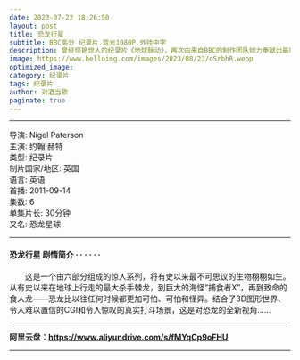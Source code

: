 ```yaml
---
date: 2023-07-22 18:26:50
layout: post
title: 恐龙行星
subtitle: BBC高分 纪录片.蓝光1080P.外挂中字
description: 曾经惊艳世人的纪录片《地球脉动》，再次由来自BBC的制作团队倾力奉献出最新的第二季。在这一季里，观众们将继续见证地球各个角落动物、植物平凡而精彩的生命瞬间...
image: https://www.helloimg.com/images/2023/08/23/oSrbhR.webp
optimized_image: 
category: 纪录片
tags: 纪录片
author: 对酒当歌
paginate: true
---
```


---

导演: Nigel Paterson  
主演: 约翰·赫特  
类型: 纪录片  
制片国家/地区: 英国  
语言: 英语  
首播: 2011-09-14  
集数: 6  
单集片长: 30分钟  
又名: 恐龙星球  

---

#### 恐龙行星  剧情简介 · · · · · ·

　　这是一个由六部分组成的惊人系列，将有史以来最不可思议的生物栩栩如生。从有史以来在地球上行走的最大杀手棘龙，到巨大的海怪“捕食者X”，再到致命的食人龙——恐龙比以往任何时候都更加可怕、可怕和怪异。结合了3D图形世界、令人难以置信的CGI和令人惊叹的真实打斗场景，这是对恐龙的全新视角......

---

**阿里云盘：<https://www.aliyundrive.com/s/fMYqCp9oFHU>**

---
